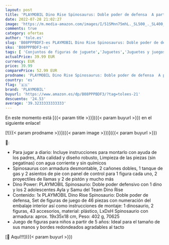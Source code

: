 ```yaml
---
layout: post
title: 'PLAYMOBIL Dino Rise Spinosaurus: Doble poder de defensa  A partir de 5 años  70625 '
date: 2022-07-28 21:02:27
image: 'https://m.media-amazon.com/images/I/51SMnn75mhL._SL500_._SL400_.jpg'
comments: true
category: ofertas
author: 'tole.es'
slug: 'B08PPPBDF3-es PLAYMOBIL Dino Rise Spinosaurus: Doble poder de defensa A...'
sku: 'B08PPPBDF3-es'
tags: [ 'Conjuntos de figuras de juguete','Juguetes','Juguetes y juegos','Muñecos y figuras','playmobil','🇪🇸', ]
actualPrice: 39.99 EUR
currency: EUR
price: 39.99
comparePrice: 52.99 EUR
prodname: 'PLAYMOBIL Dino Rise Spinosaurus: Doble poder de defensa  A partir de 5 años  70625 '
country: 'es'
flag: '🇪🇸'
brand: 'PLAYMOBIL'
buyurl: 'https://www.amazon.es/dp/B08PPPBDF3/?tag=tolees-21'
descuento: '24.53'
average: '39.3233333333333'
---
```


En este momento está [{{< param title >}}]({{< param buyurl >}}) en el siguiente enlace!

[![{{< param prodname >}}]({{< param image >}})]({{< param buyurl >}})

🔎:

- Para jugar a diario: Incluye instrucciones para montarlo con ayuda de los padres, Alta calidad y diseño robusto, Limpieza de las piezas (sin pegatinas) con agua corriente y sin químicos
- Spinosaurus con armadura desmontable, 2 cañones dobles, 1 tanque de gas y 2 asientos de pie con panel de control para 1 figura cada uno, 2 proyectiles de llamas y 2 de pistón y mucho más
- Dino Power: PLAYMOBIL Spinosaurio: Doble poder defensivo con 1 dino y los 2 adolescentes Ayla y Samu del Team Dino Rise
- Contenido: 1x PLAYMOBIL Dino Rise Spinosaurio: Doble poder de defensa, Set de figuras de juego de 46 piezas con numeración del embalaje interior así como instrucciones de montaje: 1 dinosaurio, 2 figuras, 43 accesorios, material: plástico, LxDxH Spinosaurio con armadura: aprox. 19x35x18 cm, Peso: 402 g, 70625
- Juego de figuras para niños a partir de 5 años: Ideal para el tamaño de sus manos y bordes redondeados agradables al tacto

[🛒 Aquí!!!]({{< param buyurl >}})
